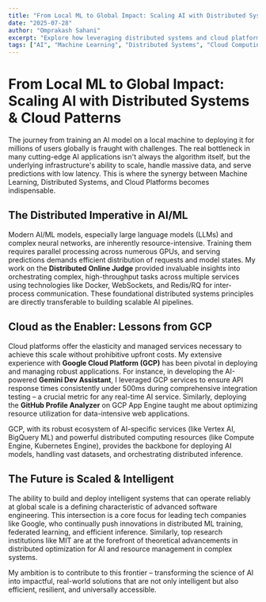 ```yaml
---
title: "From Local ML to Global Impact: Scaling AI with Distributed Systems & Cloud Patterns"
date: "2025-07-28"
author: "Omprakash Sahani"
excerpt: "Explore how leveraging distributed systems and cloud platforms is crucial for deploying AI/ML models effectively at scale, drawing insights from real-world project experiences."
tags: ["AI", "Machine Learning", "Distributed Systems", "Cloud Computing", "GCP", "Deployment", "Optimization"]
---
```


# From Local ML to Global Impact: Scaling AI with Distributed Systems & Cloud Patterns

The journey from training an AI model on a local machine to deploying it for millions of users globally is fraught with challenges. The real bottleneck in many cutting-edge AI applications isn't always the algorithm itself, but the underlying infrastructure's ability to scale, handle massive data, and serve predictions with low latency. This is where the synergy between Machine Learning, Distributed Systems, and Cloud Platforms becomes indispensable.

## The Distributed Imperative in AI/ML

Modern AI/ML models, especially large language models (LLMs) and complex neural networks, are inherently resource-intensive. Training them requires parallel processing across numerous GPUs, and serving predictions demands efficient distribution of requests and model states. My work on the **Distributed Online Judge** provided invaluable insights into orchestrating complex, high-throughput tasks across multiple services using technologies like Docker, WebSockets, and Redis/RQ for inter-process communication. These foundational distributed systems principles are directly transferable to building scalable AI pipelines.

## Cloud as the Enabler: Lessons from GCP

Cloud platforms offer the elasticity and managed services necessary to achieve this scale without prohibitive upfront costs. My extensive experience with **Google Cloud Platform (GCP)** has been pivotal in deploying and managing robust applications. For instance, in developing the AI-powered **Gemini Dev Assistant**, I leveraged GCP services to ensure API response times consistently under 500ms during comprehensive integration testing – a crucial metric for any real-time AI service. Similarly, deploying the **GitHub Profile Analyzer** on GCP App Engine taught me about optimizing resource utilization for data-intensive web applications.

GCP, with its robust ecosystem of AI-specific services (like Vertex AI, BigQuery ML) and powerful distributed computing resources (like Compute Engine, Kubernetes Engine), provides the backbone for deploying AI models, handling vast datasets, and orchestrating distributed inference.

## The Future is Scaled & Intelligent

The ability to build and deploy intelligent systems that can operate reliably at global scale is a defining characteristic of advanced software engineering. This intersection is a core focus for leading tech companies like Google, who continually push innovations in distributed ML training, federated learning, and efficient inference. Similarly, top research institutions like MIT are at the forefront of theoretical advancements in distributed optimization for AI and resource management in complex systems.

My ambition is to contribute to this frontier – transforming the science of AI into impactful, real-world solutions that are not only intelligent but also efficient, resilient, and universally accessible.